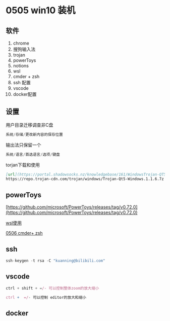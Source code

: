 # 0505 win10 装机

## 软件

1. chrome
2. 搜狗输入法
3. trojan
4. powerToys
5. notions
6. wsl
7. cmder + zsh
8. ssh 配置
9. vscode 
10. docker配置

## 设置

用户目录迁移调查非C盘

```jsx
系统/存储/更改新内容的保存位置
```

输出法只保留一个

```jsx
系统/语言/首选语言/选项/键盘
```

torjan下载和使用

```markdown
[url](https://portal.shadowsocks.nz/knowledgebase/161/WindowsTrojan-QT5-%E8%AE%BE%E7%BD%AE%E6%96%B9%E6%B3%95.html)
https://repo.trojan-cdn.com/trojan/windows/Trojan-Qt5-Windows.1.1.6.7z
```

## powerToys

[https://github.com/microsoft/PowerToys/releases/tag/v0.72.0](https://github.com/microsoft/PowerToys/releases/tag/v0.72.0)

[wsl使用](https://www.notion.so/wsl-607e138ee4de4d2aa50ed2faabbd7fb8?pvs=21)

[0506 cmder+ zsh](0506%20cmder+%20zsh%20786a2b82b318427b8fae4a13cfeab08d.md)

## ssh

```jsx
ssh-keygen -t rsa -C "kuanning@bilibili.com"
```

## vscode

```jsx
ctrl + shift + =/- 可以控制整体zoom的放大缩小

ctrl +  =/- 可以控制 editor的放大和缩小
```

## docker
